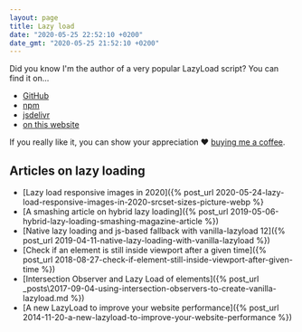 ```yaml
---
layout: page
title: Lazy load
date: "2020-05-25 22:52:10 +0200"
date_gmt: "2020-05-25 21:52:10 +0200"
---
```


Did you know I'm the author of a very popular LazyLoad script? You can find it on...

- [GitHub](https://github.com/verlok/vanilla-lazyload)
- [npm](https://www.npmjs.com/package/vanilla-lazyload)
- [jsdelivr](https://www.jsdelivr.com/package/npm/vanilla-lazyload)
- [on this website](/vanilla-lazyload)

If you really like it, you can show your appreciation ❤ [buying me a coffee](https://ko-fi.com/verlok).

## Articles on lazy loading

- [Lazy load responsive images in 2020]({% post_url 2020-05-24-lazy-load-responsive-images-in-2020-srcset-sizes-picture-webp %}
- [A smashing article on hybrid lazy loading]({% post_url 2019-05-06-hybrid-lazy-loading-smashing-magazine-article %})
- [Native lazy loading and js-based fallback with vanilla-lazyload 12]({% post_url 2019-04-11-native-lazy-loading-with-vanilla-lazyload %})
- [Check if an element is still inside viewport after a given time]({% post_url 2018-08-27-check-if-element-still-inside-viewport-after-given-time %})
- [Intersection Observer and Lazy Load of elements]({% post_url _posts\2017-09-04-using-intersection-observers-to-create-vanilla-lazyload.md %})
- [A new LazyLoad to improve your website performance]({% post_url 2014-11-20-a-new-lazyload-to-improve-your-website-performance %})